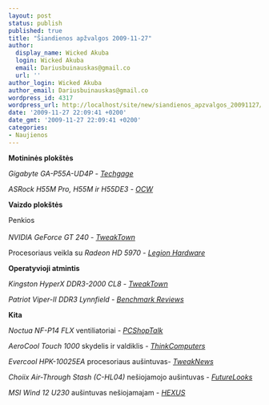 ```yaml
---
layout: post
status: publish
published: true
title: "Šiandienos apžvalgos 2009-11-27"
author:
  display_name: Wicked Akuba
  login: Wicked Akuba
  email: Dariusbuinauskas@gmail.co
  url: ''
author_login: Wicked Akuba
author_email: Dariusbuinauskas@gmail.co
wordpress_id: 4317
wordpress_url: http://localhost/site/new/siandienos_apzvalgos_20091127/
date: '2009-11-27 22:09:41 +0200'
date_gmt: '2009-11-27 22:09:41 +0200'
categories:
- Naujienos
---
```

<p><b>Motininės plokštės</b></p>
<p><i>Gigabyte GA-P55A-UD4P</i> - <i><a class="ns" href="http://techgage.com/article/gigabyte_p55a-ud4p/">Techgage</a></i></p>
<p><i>ASRock H55M Pro, H55M ir H55DE3</i> - <i><a class="ns" href="http://www.ocworkbench.com/2009/asrock/ASRock-H55-Series/g1.htm">OCW</a></i></p>
<p><b>Vaizdo plokštės</b></p>
<p>Penkios<br />
<br /><i>NVIDIA GeForce GT 240</i> - <i><a class="ns" href="http://www.tweaktown.com/articles/3028/nvidia_geforce_gt_240_video_card_round_up/index.html">TweakTown</a></i></p>
<p>Procesoriaus veikla su <i>Radeon HD 5970</i> - <i><a class="ns" href="http://www.legionhardware.com/document.php?id=869">Legion Hardware</a></i></p>
<p><b>Operatyvioji atmintis</b></p>
<p><i>Kingston HyperX DDR3-2000 CL8</i> - <i><a class="ns" href="http://www.tweaktown.com/reviews/3027/kingston_hyperx_ddr3_2000_cl8_khx2000c8d3t1k3_6gx_6gb_memory_kit/index.html">TweakTown</a></i></p>
<p><i>Patriot Viper-II DDR3 Lynnfield</i> - <i><a class="ns" href="http://benchmarkreviews.com/index.php?option=com_content&task=view&id=365&Itemid=67">Benchmark Reviews</a></i></p>
<p><b>Kita</b></p>
<p><i>Noctua NF-P14 FLX</i> ventiliatoriai - <i><a class="ns" href="http://www.pcshoptalk.com/forum/showthread.php?t=24165">PCShopTalk</a></i></p>
<p><i>AeroCool Touch 1000</i> skydelis ir valdiklis - <i><a class="ns" href="http://www.thinkcomputers.org/aerocool-touch-1000-lcd-controller-and-panel-review/">ThinkComputers</a></i></p>
<p><i>Evercool HPK-10025EA </i> procesoriaus aušintuvas- <i><a class="ns" href="http://www.tweaknews.net/reviews/evercool_hpk-10025ea_intel_cpu_cooler_review/">TweakNews</a></i></p>
<p><i> Choiix Air-Through Stash (C-HL04)</i> nešiojamojo aušintuvas - <i><a class="ns" href="http://www.futurelooks.com/choiix-air-through-stash-c-hl04-notebook-cooling-pad-review/">FutureLooks</a></i></p>
<p><i>MSI Wind 12 U230</i> aušintuvas nešiojamajam - <i><a class="ns" href="http://www.hexus.net/content/item.php?item=21331">HEXUS</a></i><br /></p>
